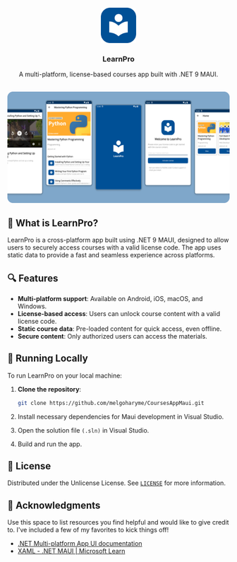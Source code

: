 <!-- PROJECT LOGO -->
<br />
<div align="center">
  <a href="https://github.com/melgoharyme/CoursesAppMaui">
    <img src="/Resources/Images/logo.svg" alt="Logo" width="80" height="80">
  </a>
  <h3 align="center">LearnPro</h3>
  <p align="center">
    A multi-platform, license-based courses app built with .NET 9 MAUI.
  </p>
  <!--
  <p align="center">
    <a href="https://github.com/melgoharyme/CoursesAppMaui">View Demo</a> · 
    <a href="https://github.com/melgoharyme/CoursesAppMaui/issues/new?template=bug-report-🐞.md">Report Bug</a> · 
    <a href="https://github.com/melgoharyme/CoursesAppMaui/issues/new?template=feature-request-🚀.md">Request Feature</a>
  </p> -->
  <!--
  <div align="center">
  <img src="https://img.shields.io/github/repo-size/melgoharyme/CoursesAppMaui?style=for-the-badge" alt="GitHub repo size">
  <img src="https://img.shields.io/github/languages/count/melgoharyme/CoursesAppMaui?style=for-the-badge" alt="GitHub language count">
  <img src="https://img.shields.io/github/forks/melgoharyme/CoursesAppMaui?style=for-the-badge" alt="GitHub forks">
  <img src="https://img.shields.io/bitbucket/issues/melgoharyme/CoursesAppMaui?style=for-the-badge" alt="Bitbucket open issues">
  <img src="https://img.shields.io/bitbucket/pr-raw/melgoharyme/CoursesAppMaui?style=for-the-badge" alt="Bitbucket open pull requests">
</div>
-->
</div>

<br/>

<div align="center">
    <a href="https://github.com/melgoharyme/CoursesAppMaui">
    <img src="/Resources/Images/screenshot.png" alt="Logo">
  </a>
</div>

<!-- ABOUT THE PROJECT -->
## 🤔 What is LearnPro?

LearnPro is a cross-platform app built using .NET 9 MAUI, designed to allow users to securely access courses with a valid license code. The app uses static data to provide a fast and seamless experience across platforms.


## 🔍 Features

- **Multi-platform support**: Available on Android, iOS, macOS, and Windows.
- **License-based access**: Users can unlock course content with a valid license code.
- **Static course data**: Pre-loaded content for quick access, even offline.
- **Secure content**: Only authorized users can access the materials.


## 🚀 Running Locally

To run LearnPro on your local machine:

1. **Clone the repository**:
   ```bash
   git clone https://github.com/melgoharyme/CoursesAppMaui.git

2. Install necessary dependencies for Maui development in Visual Studio.

3. Open the solution file `(.sln)` in Visual Studio.

4. Build and run the app.


<!-- LICENSE -->
## 📝 License

Distributed under the Unlicense License. See [`LICENSE`](https://github.com/melgoharyme/CoursesAppMaui/tree/master/LICENSE) for more information.


<!-- ACKNOWLEDGMENTS -->
## 🙏 Acknowledgments

Use this space to list resources you find helpful and would like to give credit to. I've included a few of my favorites to kick things off!

* [.NET Multi-platform App UI documentation](https://learn.microsoft.com/en-us/dotnet/maui/?view=net-maui-9.0)
* [XAML - .NET MAUI | Microsoft Learn](https://learn.microsoft.com/en-us/dotnet/maui/xaml/?view=net-maui-9.0)
